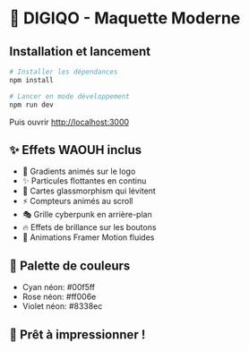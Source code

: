 # 🚀 DIGIQO - Maquette Moderne

## Installation et lancement

```bash
# Installer les dépendances
npm install

# Lancer en mode développement
npm run dev
```

Puis ouvrir [http://localhost:3000](http://localhost:3000)

## ✨ Effets WAOUH inclus

- 🌈 Gradients animés sur le logo
- ✨ Particules flottantes en continu
- 💎 Cartes glassmorphism qui lévitent
- ⚡ Compteurs animés au scroll
- 🎭 Grille cyberpunk en arrière-plan
- 🔥 Effets de brillance sur les boutons
- 🎯 Animations Framer Motion fluides

## 🎨 Palette de couleurs

- Cyan néon: #00f5ff
- Rose néon: #ff006e  
- Violet néon: #8338ec

## 🚀 Prêt à impressionner !